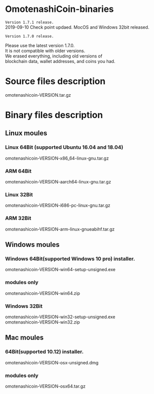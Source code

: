 # OmotenashiCoin-binaries
``` Version 1.7.1 release. ```  
2019-09-10
Check point updaed.
MocOS and Windows 32bit released.

``` Version 1.7.0 release. ```

Please use the latest version 1.7.0.  
It is not compatible with older versions.  
We erased everything, including old versions of   
blockchain data, wallet addresses, and coins you had.


# Source files description
omotenashicoin-VERSION.tar.gz

# Binary files description

## Linux moules
### Linux 64Bit (supported Ubuntu 16.04 and 18.04)
omotenashicoin-VERSION-x86_64-linux-gnu.tar.gz
### ARM 64Bit
omotenashicoin-VERSION-aarch64-linux-gnu.tar.gz
### Linux 32Bit
omotenashicoin-VERSION-i686-pc-linux-gnu.tar.gz  
### ARM 32Bit
omotenashicoin-VERSION-arm-linux-gnueabihf.tar.gz  

## Windows moules
### Windows 64Bit(supported Windows 10 pro) installer.
omotenashicoin-VERSION-win64-setup-unsigned.exe
### modules only
omotenashicoin-VERSION-win64.zip
### Windows 32Bit
omotenashicoin-VERSION-win32-setup-unsigned.exe  
omotenashicoin-VERSION-win32.zip  

## Mac moules
### 64Bit(supported 10.12) installer.
omotenashicoin-VERSION-osx-unsigned.dmg
### modules only
omotenashicoin-VERSION-osx64.tar.gz
